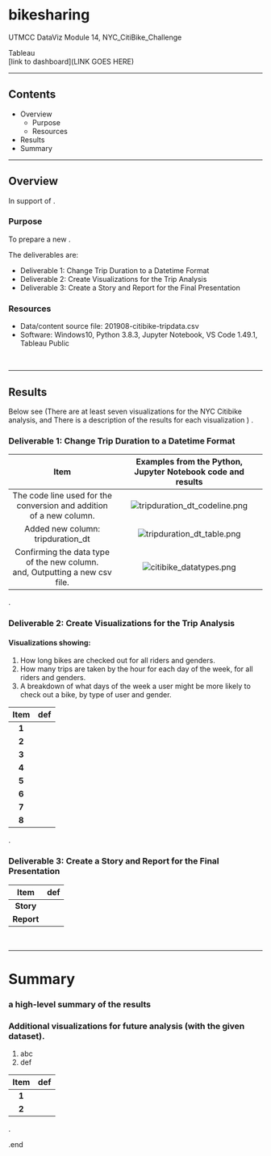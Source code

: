 # bikesharing
UTMCC DataViz Module 14, NYC_CitiBike_Challenge

Tableau  
  [link to dashboard](LINK GOES HERE)

---

## Contents 
  * Overview
    - Purpose
    - Resources
  * Results
  * Summary
 

---  

## Overview 
  
  In support of . 

   ### Purpose
   To prepare a new . 
  
   The deliverables are: 
   - Deliverable 1: Change Trip Duration to a Datetime Format
   - Deliverable 2: Create Visualizations for the Trip Analysis
   - Deliverable 3: Create a Story and Report for the Final Presentation
   

   ### Resources
  * Data/content source file: 201908-citibike-tripdata.csv
  * Software: Windows10, Python 3.8.3, Jupyter Notebook, VS Code 1.49.1, Tableau Public 
  
<br>

--- 

## Results

   Below see (There are at least seven visualizations for the NYC Citibike analysis, and There is a description of the results for each visualization ) . 

### Deliverable 1: Change Trip Duration to a Datetime Format


   | **Item** | **Examples from the Python, Jupyter Notebook code and results** |
   | :---: | :---: |
   | The code line used for the conversion and addition of a new column. | ![tripduration_dt_codeline.png](https://github.com/larrydodson/bikesharing/blob/main/tripduration_dt_codeline.png) |
   | Added new column: tripduration_dt | ![tripduration_dt_table.png](https://github.com/larrydodson/bikesharing/blob/main/tripduration_dt_table.png) |
   | Confirming the data type of the new column.<br> and, Outputting a new csv file. | ![citibike_datatypes.png](https://github.com/larrydodson/bikesharing/blob/main/citibike_datatypes.png) |
   
   
.

### Deliverable 2: Create Visualizations for the Trip Analysis

#### Visualizations showing:
  1. How long bikes are checked out for all riders and genders.
  2. How many trips are taken by the hour for each day of the week, for all riders and genders.
  3. A breakdown of what days of the week a user might be more likely to check out a bike, by type of user and gender.



   | **Item** | **def** |
   | :---: | :---: |
   | **1** | ![]() |
   | **2** | ![]() |
   | **3** | ![]() |
   | **4** | ![]() |
   | **5** | ![]() |
   | **6** | ![]() |   
   | **7** | ![]() |
   | **8** | ![]() |  
   

.


### Deliverable 3: Create a Story and Report for the Final Presentation




 
   | **Item** | **def** |
   | :---: | :---: |
   | **Story** | ![]() |
   | **Report** | ![]() |




<br>

---

# Summary

###  a high-level summary of the results 


### Additional visualizations for future analysis (with the given dataset).
  1. abc 
  2. def 

   | **Item** | **def** |
   | :---: | :---: |
   | **1** | ![]() |
   | **2** | ![]() |



.

.end
